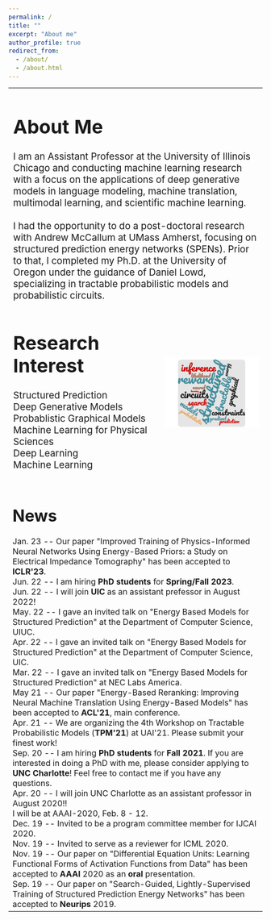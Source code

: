 ```yaml
---
permalink: /
title: ""
excerpt: "About me"
author_profile: true
redirect_from: 
  - /about/
  - /about.html
---
```


<table style="border-collapse: collapse; border: none;">
  
  <tr style="border: none;"><td style="border: none; font-size: 14pt; vertical-align:top;" valign="top" colspan="2">
  <h1> About Me </h1>
I am an Assistant Professor at the University of Illinois Chicago and conducting machine learning research with a focus on the applications of deep generative models in language modeling, machine translation, multimodal learning, and scientific machine learning. 

<br>
<br>
I had the opportunity to do a post-doctoral research with Andrew McCallum at UMass Amherst, focusing on structured prediction energy networks (SPENs). Prior to that, I completed my Ph.D. at the University of Oregon under the guidance of Daniel Lowd, specializing in tractable probabilistic models and probabilistic circuits.
    
</td>
</tr>


<tr> <td width="60%" style="border: none; font-size: 14pt; vertical-align:top;" valign="top">

<h1> Research Interest </h1>  

Structured Prediction <br>
Deep Generative Models <br>
Probablistic Graphical Models <br>
Machine Learning for Physical Sciences <br>
Deep Learning <br>
Machine Learning <br>
  </td> <td width="40%" style="border: none;" align="right"><img width="120%" src="/images/pedram_cloud.png"/></td> </tr>

<tr> <td colspan="2" style="border: none; font-size: 12pt; vertical-align:top;">
  
<h1> News </h1>
Jan. 23 -- Our paper "Improved Training of Physics-Informed Neural Networks Using Energy-Based Priors: a Study on Electrical Impedance Tomography" has been accepted to <b>ICLR'23</b>. <br>  
Jun. 22 -- I am hiring <b>PhD students</b> for <b>Spring/Fall 2023</b>. <br>
Jun. 22 -- I will join <b>UIC</b> as an assistant prefessor in August 2022! <br>
May. 22 -- I gave an invited talk on "Energy Based Models for Structured Prediction" at the Department of Computer Science, UIUC. <br>
Apr. 22 -- I gave an invited talk on "Energy Based Models for Structured Prediction" at the Department of Computer Science, UIC.  <br>   
Mar. 22 -- I gave an invited talk on "Energy Based Models for Structured Prediction" at NEC Labs America.  <br>
May 21 -- Our paper "Energy-Based Reranking: Improving Neural Machine Translation Using Energy-Based Models" has been accepted to <b>ACL'21</b>, main conference. <br>
Apr. 21 -- We are organizing the 4th Workshop on Tractable Probabilistic Models (<b>TPM'21</b>) at UAI'21. Please submit your finest work! <br>
Sep. 20 -- I am hiring <b>PhD students</b> for <b>Fall 2021</b>. If you are interested in doing a PhD with me, please consider applying to <b>UNC Charlotte</b>! Feel free to contact me if you have any questions. <br>
Apr. 20 -- I will join UNC Charlotte as an assistant professor in August 2020!! <br>
I will be at AAAI-2020, Feb. 8 - 12.  <br>
Dec. 19 -- Invited to be a program committee member for IJCAI 2020. <br>
Nov. 19 -- Invited to serve as a reviewer for ICML 2020. <br>
Nov. 19 -- Our paper on "Differential Equation Units: Learning Functional Forms of Activation Functions from Data" has been accepted to <b>AAAI </b> 2020 as an <b>oral</b> presentation. <br>
Sep. 19 -- Our paper on "Search-Guided, Lightly-Supervised Training of Structured Prediction Energy Networks" has been accepted to <b>Neurips</b> 2019. <br> </td> </tr>
</table>



